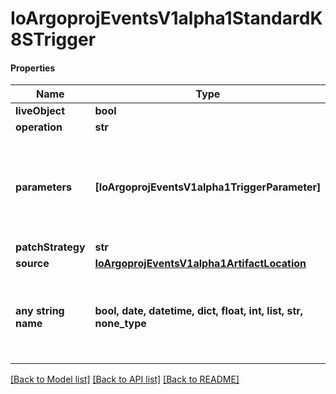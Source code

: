 # IoArgoprojEventsV1alpha1StandardK8STrigger

#### Properties
Name | Type | Description | Notes
------------ | ------------- | ------------- | -------------
**liveObject** | **bool** |  | [optional] 
**operation** | **str** |  | [optional] 
**parameters** | **[IoArgoprojEventsV1alpha1TriggerParameter]** | Parameters is the list of parameters that is applied to resolved K8s trigger object. | [optional] 
**patchStrategy** | **str** |  | [optional] 
**source** | [**IoArgoprojEventsV1alpha1ArtifactLocation**](IoArgoprojEventsV1alpha1ArtifactLocation.md) |  | [optional] 
**any string name** | **bool, date, datetime, dict, float, int, list, str, none_type** | any string name can be used but the value must be the correct type | [optional]

[[Back to Model list]](../README.md#documentation-for-models) [[Back to API list]](../README.md#documentation-for-api-endpoints) [[Back to README]](../README.md)

